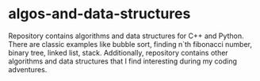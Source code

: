 # algos-and-data-structures

Repository contains algorithms and data structures for C++ and Python.
There are classic examples like bubble sort, finding n`th fibonacci number, binary tree, linked list, stack. Additionally, repository contains other algorithms and data structures that I find interesting during my coding adventures.

